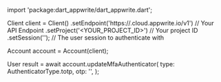 import 'package:dart_appwrite/dart_appwrite.dart';

Client client = Client()
    .setEndpoint('https://<REGION>.cloud.appwrite.io/v1') // Your API Endpoint
    .setProject('<YOUR_PROJECT_ID>') // Your project ID
    .setSession(''); // The user session to authenticate with

Account account = Account(client);

User result = await account.updateMfaAuthenticator(
    type: AuthenticatorType.totp,
    otp: '<OTP>',
);
